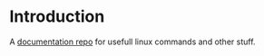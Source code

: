# Introduction

A [documentation repo](https://bblodfon.github.io/usefuldoc/) for usefull linux commands and other stuff.
